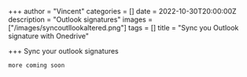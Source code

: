 +++
author = "Vincent"
categories = []
date = 2022-10-30T20:00:00Z
description = "Outlook signatures"
images = ["/images/syncoutllookaltered.png"]
tags = []
title = "Sync you Outlook signature with Onedrive"

+++
Sync your outlook signatures

    more coming soon